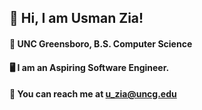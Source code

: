 ## :wave:  Hi, I am Usman Zia!  
#### :school:  UNC Greensboro, B.S. Computer Science
#### :desktop_computer:  I am an Aspiring Software Engineer.
#### :envelope_with_arrow:  You can reach me at u_zia@uncg.edu
